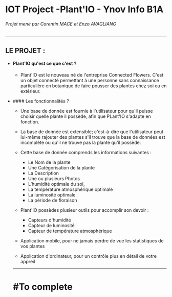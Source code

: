 # **IOT Project -Plant'IO - Ynov Info B1A**

###### Projet mené par Corentin MACE et Enzo AVAGLIANO
---




## **LE PROJET :**

- #### Plant'IO qu'est ce que c'est ?

  - Plant'IO est le nouveau né de l'entreprise Connected Flowers. C'est un objet connecté permettant à une personne sans connaissance particulière en botanique de faire pousser des plantes chez soi ou en extérieur.


- #### Les fonctionnalités ?
  - Une base de donnée est fournie à l'utilisateur pour qu'il puisse choisir quelle plante il possède, afin que PLant'IO s'adapte en fonction.

  - La base de donnée est extensible; c'est-à-dire que l'utilisateur peut lui-même rajouter des plantes s'il trouve que la base de données est incomplète ou qu'il ne trouve pas la plante qu'il possède.

  - Cette base de donnée comprends les informations suivantes :
    - Le Nom de la plante
    - Une Catégorisation de la plante
    - La Description
    - Une ou plusieurs Photos
    - L’humidité optimale du sol,
    - La température atmosphérique optimale
    - La luminosité optimale
    - La période de floraison

  - Plant'IO possèdes plusieur outils pour accomplir son devoir :
    - Capteurs d'humidité
    - Capteur de luminosité
    - Capteur de température atmosphérique


  - Application mobile, pour ne jamais perdre de vue les statistiques de vos plantes

  - Application d'ordinateur, pour un contrôle plus en détail de votre appreil

  ---

  # **#To complete**
